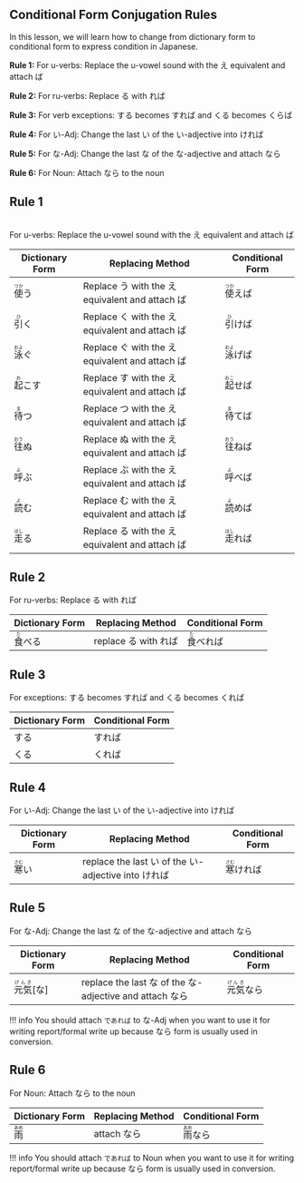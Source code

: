 
## Conditional Form Conjugation Rules 
In this lesson, we will learn how to change from dictionary form to conditional form to express condition in Japanese.<div class="card_left"><b>Rule 1:</b> For u-verbs: Replace the u-vowel sound with the え equivalent and attach ば

<b>Rule 2:</b> For ru-verbs: Replace る with れば

<b>Rule 3:</b> For verb exceptions: する becomes すれば and くる becomes くらば

<b>Rule 4:</b> For い-Adj:  Change the last い of the い-adjective into ければ

<b>Rule 5:</b> For な-Adj: Change the last な of the な-adjective and attach なら

<b>Rule 6:</b> For Noun: Attach なら to the noun</div>
## Rule 1 
<br>For u-verbs: Replace the u-vowel sound with the え equivalent and attach ば
 
| Dictionary Form| Replacing Method| Conditional Form
--- |--- |--- |
<ruby>使<rp>（</rp><rt>つか</rt><rp>）</rp></ruby>う |Replace う with the え equivalent and attach ば |<ruby>使<rp>（</rp><rt>つか</rt><rp>）</rp></ruby>えば |
<ruby>引<rp>（</rp><rt>ひ</rt><rp>）</rp></ruby>く |Replace く with the え equivalent and attach ば |<ruby>引<rp>（</rp><rt>ひ</rt><rp>）</rp></ruby>けば |
<ruby>泳<rp>（</rp><rt>およ</rt><rp>）</rp></ruby>ぐ |Replace ぐ with the え equivalent and attach ば |<ruby>泳<rp>（</rp><rt>およ</rt><rp>）</rp></ruby>げば |
<ruby>起<rp>（</rp><rt>お</rt><rp>）</rp></ruby>こす |Replace す with the え equivalent and attach ば |<ruby>起<rp>（</rp><rt>おこ</rt><rp>）</rp></ruby>せば |
<ruby>待<rp>（</rp><rt>ま</rt><rp>）</rp></ruby>つ |Replace つ with the え equivalent and attach ば |<ruby>待<rp>（</rp><rt>ま</rt><rp>）</rp></ruby>てば |
<ruby>往<rp>（</rp><rt>おう</rt><rp>）</rp></ruby>ぬ |Replace ぬ with the え equivalent and attach ば |<ruby>往<rp>（</rp><rt>おう</rt><rp>）</rp></ruby>ねば |
<ruby>呼<rp>（</rp><rt>よ</rt><rp>）</rp></ruby>ぶ |Replace ぶ with the え equivalent and attach ば |<ruby>呼<rp>（</rp><rt>よ</rt><rp>）</rp></ruby>べば |
<ruby>読<rp>（</rp><rt>よ</rt><rp>）</rp></ruby>む |Replace む with the え equivalent and attach ば |<ruby>読<rp>（</rp><rt>よ</rt><rp>）</rp></ruby>めば |
<ruby>走<rp>（</rp><rt>はし</rt><rp>）</rp></ruby>る |Replace る with the え equivalent and attach ば |<ruby>走<rp>（</rp><rt>はし</rt><rp>）</rp></ruby>れば |


## Rule 2 
For ru-verbs: Replace る with れば
 
| Dictionary Form| Replacing Method| Conditional Form
--- |--- |--- |
<ruby>食<rp>（</rp><rt>た</rt><rp>）</rp></ruby>べる |replace る with れば |<ruby>食<rp>（</rp><rt>た</rt><rp>）</rp></ruby>べれば |


## Rule 3 
For exceptions: する becomes すれば and くる becomes くれば
 
| Dictionary Form| Conditional Form
--- |--- |
する |すれば |
くる |くれば |


## Rule 4 
For い-Adj:  Change the last い of the い-adjective into ければ
 
| Dictionary Form| Replacing Method| Conditional Form
--- |--- |--- |
<ruby>寒<rp>（</rp><rt>さむ</rt><rp>）</rp></ruby>い |replace the last い of the い-adjective into ければ |<ruby>寒<rp>（</rp><rt>さむ</rt><rp>）</rp></ruby>ければ |


## Rule 5 
For な-Adj: Change the last な of the な-adjective and attach なら
 
| Dictionary Form| Replacing Method| Conditional Form
--- |--- |--- |
<ruby>元気<rp>（</rp><rt>げんき</rt><rp>）</rp></ruby>[な] |replace the last な of the な-adjective and attach なら |<ruby>元気<rp>（</rp><rt>げんき</rt><rp>）</rp></ruby>なら |


!!! info 
 	 You should attach `であれば` to な-Adj when you want to use it for writing report/formal write up because なら form is usually used in conversion.
## Rule 6 
For Noun: Attach なら to the noun
 
| Dictionary Form| Replacing Method| Conditional Form
--- |--- |--- |
<ruby>雨<rp>（</rp><rt>あめ</rt><rp>）</rp></ruby> |attach なら |<ruby>雨<rp>（</rp><rt>あめ</rt><rp>）</rp></ruby>なら |


!!! info 
 	 You should attach `であれば` to Noun when you want to use it for writing report/formal write up because なら form is usually used in conversion.